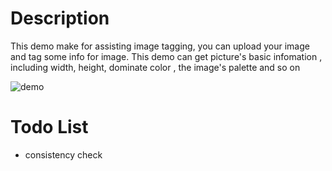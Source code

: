 # Description
This demo make for assisting image tagging, you can upload your image and tag some info for image. This demo can get picture's basic infomation , including width, height, dominate color , the image's palette and so on

![demo](https://ww2.sinaimg.cn/large/006tNbRwgy1fd4sh68euij30t50kfgo5.jpg)

# Todo List
- consistency check
